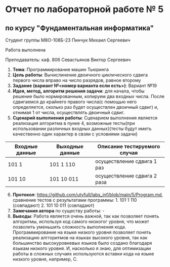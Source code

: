 # Отчет по лабораторной работе № 5
## по курсу "Фундаментальная информатика"

Студент группы М8О-108Б-23 Пинчук Михаил Сергеевич

Работа выполнена 

Преподаватель: каф. 806 Севастьянов Виктор Сергеевич

1. **Тема**: Программирование машин Тьюринга
2. **Цель работы**: Вычислинение двоичного циклического сдвига первого числа вправо на число разрядов, равное второму
3. **Задание (вариант №<номер варианта если есть>)**: Вариант №19
4. **Идея, метод, алгоритм решения задачи**: для начала, чтобы решение было нормированным, копируем два входных числа. После сдвигаемся до крайнего правого числа(с помощью него определяется, сколько раз будет осуществлен двоичный сдвиг) и, отнимая 1 от числа, осуществлять двоичный сдвиг.
5. **Сценарий выполнения работы**: Сценарием выполнения является реализация алгоритма в пунке 4, возможные тесты(при использовании различных входных данных){тесты будут иметь качественно один характер в свзяи с условиями задачи}

| Входные данные | Выходные данные | Описание тестируемого случая                    |
|----------------|-----------------|-------------------------------------------------|
| 101 1          | 101 1 110       | осуществление сдвига 1 раз                      |
| 101 10         | 101 10 011      | осуществление сдвига 2 раза                     |

6. **Протокол**: https://github.com/utyfull/labs_inf/blob/main/5/Program.md, сравнение тестов с результатами программы: 1. 101 1 110 (совпадают) 2. 101 10 011 (совпадают)
7. **Замечания автора** по существу работы: -
8. **Выводы**: Работа является очень важной, так как позволяет понять алгоритмы, используя код самого низкогог уровня, что может позволить уменьшить сложность выполнения кода. Программирование на языке низкого уровня позволяет понять реализацию алггоритмов на языках высокого уровня, так как большинство высокуровневых языков было создано благодаря языкам низкого уровня. И, насколько я знаю, для оптимизации работы в сложных случаях используются вставки кода на языке низкого уровня, например, C.
